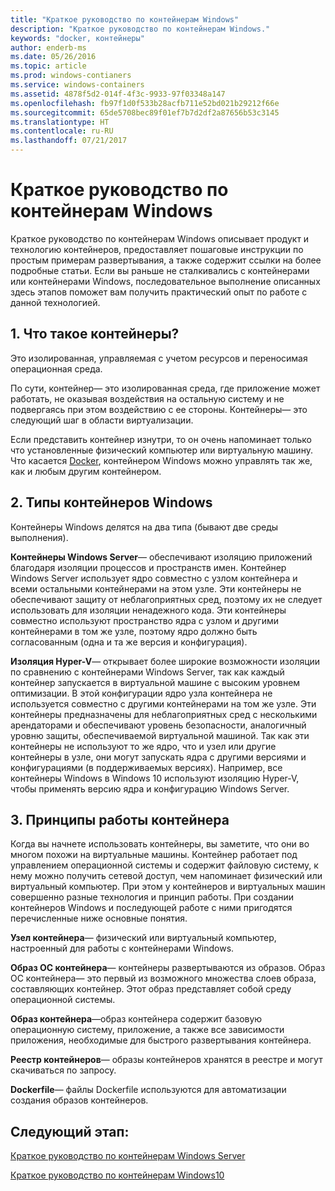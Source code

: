 ```yaml
---
title: "Краткое руководство по контейнерам Windows"
description: "Краткое руководство по контейнерам Windows."
keywords: "docker, контейнеры"
author: enderb-ms
ms.date: 05/26/2016
ms.topic: article
ms.prod: windows-contianers
ms.service: windows-containers
ms.assetid: 4878f5d2-014f-4f3c-9933-97f03348a147
ms.openlocfilehash: fb97f1d0f533b28acfb711e52bd021b29212f66e
ms.sourcegitcommit: 65de5708bec89f01ef7b7d2df2a87656b53c3145
ms.translationtype: HT
ms.contentlocale: ru-RU
ms.lasthandoff: 07/21/2017
---
```

# Краткое руководство по контейнерам Windows

Краткое руководство по контейнерам Windows описывает продукт и технологию контейнеров, предоставляет пошаговые инструкции по простым примерам развертывания, а также содержит ссылки на более подробные статьи. Если вы раньше не сталкивались с контейнерами или контейнерами Windows, последовательное выполнение описанных здесь этапов поможет вам получить практический опыт по работе с данной технологией.

## 1. Что такое контейнеры?

Это изолированная, управляемая с учетом ресурсов и переносимая операционная среда.

По сути, контейнер— это изолированная среда, где приложение может работать, не оказывая воздействия на остальную систему и не подвергаясь при этом воздействию с ее стороны. Контейнеры— это следующий шаг в области виртуализации.

Если представить контейнер изнутри, то он очень напоминает только что установленные физический компьютер или виртуальную машину. Что касается [Docker](https://www.docker.com/), контейнером Windows можно управлять так же, как и любым другим контейнером.

## 2. Типы контейнеров Windows

Контейнеры Windows делятся на два типа (бывают две среды выполнения).

**Контейнеры Windows Server**— обеспечивают изоляцию приложений благодаря изоляции процессов и пространств имен. Контейнер Windows Server использует ядро совместно с узлом контейнера и всеми остальными контейнерами на этом узле.  Эти контейнеры не обеспечивают защиту от неблагоприятных сред, поэтому их не следует использовать для изоляции ненадежного кода.  Эти контейнеры совместно используют пространство ядра с узлом и другими контейнерами в том же узле, поэтому ядро должно быть согласованным (одна и та же версия и конфигурация).

**Изоляция Hyper-V**— открывает более широкие возможности изоляции по сравнению с контейнерами Windows Server, так как каждый контейнер запускается в виртуальной машине с высоким уровнем оптимизации. В этой конфигурации ядро узла контейнера не используется совместно с другими контейнерами на том же узле.  Эти контейнеры предназначены для неблагоприятных сред с несколькими арендаторами и обеспечивают уровень безопасности, аналогичный уровню защиты, обеспечиваемой виртуальной машиной. Так как эти контейнеры не используют то же ядро, что и узел или другие контейнеры в узле, они могут запускать ядра с другими версиями и конфигурациями (в поддерживаемых версиях). Например, все контейнеры Windows в Windows 10 используют изоляцию Hyper-V, чтобы применять версию ядра и конфигурацию Windows Server.

## 3. Принципы работы контейнера

Когда вы начнете использовать контейнеры, вы заметите, что они во многом похожи на виртуальные машины. Контейнер работает под управлением операционной системы и содержит файловую систему, к нему можно получить сетевой доступ, чем напоминает физический или виртуальный компьютер. При этом у контейнеров и виртуальных машин совершенно разные технология и принцип работы. При создании контейнеров Windows и последующей работе с ними пригодятся перечисленные ниже основные понятия. 

**Узел контейнера**— физический или виртуальный компьютер, настроенный для работы с контейнерами Windows.

**Образ ОС контейнера**— контейнеры развертываются из образов. Образ ОС контейнера— это первый из возможного множества слоев образа, составляющих контейнер. Этот образ представляет собой среду операционной системы.

**Образ контейнера**—образ контейнера содержит базовую операционную систему, приложение, а также все зависимости приложения, необходимые для быстрого развертывания контейнера. 

**Реестр контейнеров**— образы контейнеров хранятся в реестре и могут скачиваться по запросу. 

**Dockerfile**— файлы Dockerfile используются для автоматизации создания образов контейнеров.

## Следующий этап:

[Краткое руководство по контейнерам Windows Server](quick-start-windows-server.md)  

[Краткое руководство по контейнерам Windows10](quick-start-windows-10.md)

